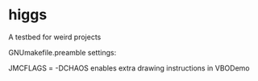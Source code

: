 # higgs
A testbed for weird projects

GNUmakefile.preamble settings:

JMCFLAGS = -DCHAOS
	enables extra drawing instructions in VBODemo
